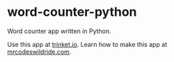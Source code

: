 # word-counter-python

Word counter app written in Python.

Use this app at [trinket.io](https://trinket.io/embed/python3/7cb3ef02d9?outputOnly=true&start=result).
Learn how to make this app at [mrcodeswildride.com](https://www.mrcodeswildride.com/).
